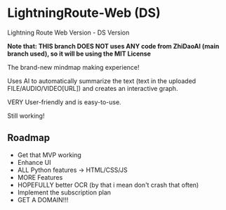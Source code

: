 # LightningRoute-Web (DS)
Lightning Route Web Version - DS Version

**Note that: THIS branch DOES NOT uses ANY code from ZhiDaoAI (main branch used), so it will be using the MIT License**

The brand-new mindmap making experience!

Uses AI to automatically summarize the text (text in the uploaded FILE/AUDIO/VIDEO[URL]) and creates an interactive graph.

VERY User-friendly and is easy-to-use.

Still working!

## Roadmap
- Get that MVP working
- Enhance UI
- ALL Python features -> HTML/CSS/JS
- MORE Features
- HOPEFULLY better OCR (by that i mean don't crash that often)
- Implement the subscription plan
- GET A DOMAIN!!!
